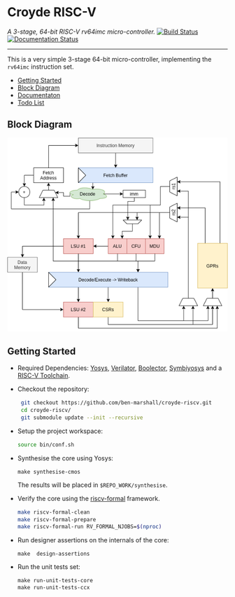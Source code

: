 
# Croyde RISC-V

*A 3-stage, 64-bit RISC-V rv64imc micro-controller.*
[![Build Status](https://www.travis-ci.com/ben-marshall/croyde-riscv.svg?branch=master)](https://www.travis-ci.com/ben-marshall/croyde-riscv)
[![Documentation Status](https://readthedocs.org/projects/croyde-riscv/badge/?version=latest)](https://croyde-riscv.readthedocs.io/en/latest/?badge=latest)

---

This is a very simple 3-stage 64-bit micro-controller, implementing the
`rv64imc` instruction set.

- [Getting Started](#Getting-Started)
- [Block Diagram](#Block-Diagram)
- [Documentaton](docs/)
- [Todo List](docs/todo.md)

## Block Diagram

![Block Diagram](docs/pipeline-diagram.png)

## Getting Started

- Required Dependencies:
  [Yosys](http://www.clifford.at/yosys/documentation.html),
  [Verilator](https://www.veripool.org/projects/verilator/wiki/Intro),
  [Boolector](https://boolector.github.io/),
  [Symbiyosys](https://symbiyosys.readthedocs.io/en/latest/)
  and a
  [RISC-V Toolchain](https://github.com/riscv/riscv-gnu-toolchain).

- Checkout the repository:
  ```sh
   git checkout https://github.com/ben-marshall/croyde-riscv.git
   cd croyde-riscv/
   git submodule update --init --recursive
  ```

- Setup the project workspace:
  ```sh
  source bin/conf.sh
  ```

- Synthesise the core using Yosys:
  ```
  make synthesise-cmos
  ```
  The results will be placed in `$REPO_WORK/synthesise`.


- Verify the core using the 
  [riscv-formal](https://github.com/SymbioticEDA/riscv-formal/)
  framework.

  ```sh
  make riscv-formal-clean
  make riscv-formal-prepare
  make riscv-formal-run RV_FORMAL_NJOBS=$(nproc)
  ```

- Run designer assertions on the internals of the core:

  ```
  make  design-assertions
  ```

- Run the unit tests set:

  ```
  make run-unit-tests-core
  make run-unit-tests-ccx
  ```

